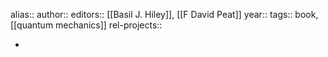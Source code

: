 alias::
author::
editors:: [[Basil J. Hiley]], [[F David Peat]]
year::
tags:: book, [[quantum mechanics]]
rel-projects::

-
